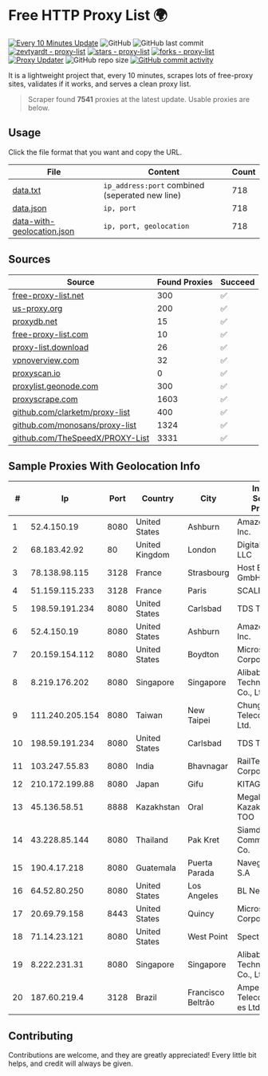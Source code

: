 
# Free HTTP Proxy List 🌍

[![Every 10 Minutes Update](https://github.com/mertguvencli/http-proxy-list/actions/workflows/main.yml/badge.svg?branch=main)](https://github.com/mertguvencli/http-proxy-list/actions/workflows/main.yml)
![GitHub](https://img.shields.io/github/license/mertguvencli/http-proxy-list)
![GitHub last commit](https://img.shields.io/github/last-commit/mertguvencli/http-proxy-list)
[![zevtyardt - proxy-list](https://img.shields.io/static/v1?label=zevtyardt&message=proxy-list&color=blue&logo=github)](https://github.com/zevtyardt/proxy-list "Go to GitHub repo")
[![stars - proxy-list](https://img.shields.io/github/stars/zevtyardt/proxy-list?style=social)](https://github.com/zevtyardt/proxy-list)
[![forks - proxy-list](https://img.shields.io/github/forks/zevtyardt/proxy-list?style=social)](https://github.com/zevtyardt/proxy-list)
[![Proxy Updater](https://github.com/zevtyardt/proxy-list/workflows/Proxy%20Updater/badge.svg)](https://github.com/zevtyardt/proxy-list/actions?query=workflow:"Proxy+Updater")
![GitHub repo size](https://img.shields.io/github/repo-size/zevtyardt/proxy-list)
[![GitHub commit activity](https://img.shields.io/github/commit-activity/m/zevtyardt/proxy-list?logo=commits)](https://github.com/zevtyardt/proxy-list/commits/main)

It is a lightweight project that, every 10 minutes, scrapes lots of free-proxy sites, validates if it works, and serves a clean proxy list.

> Scraper found **7541** proxies at the latest update. Usable proxies are below.

## Usage

Click the file format that you want and copy the URL.

|File|Content|Count|
|----|-------|-----|
|[data.txt](https://raw.githubusercontent.com/mertguvencli/http-proxy-list/main/proxy-list/data.txt)|`ip_address:port` combined (seperated new line)|718|
|[data.json](https://raw.githubusercontent.com/mertguvencli/http-proxy-list/main/proxy-list/data.json)|`ip, port`|718|
|[data-with-geolocation.json](https://raw.githubusercontent.com/mertguvencli/http-proxy-list/main/proxy-list/data-with-geolocation.json)|`ip, port, geolocation`|718|

## Sources

|Source|Found Proxies|Succeed|
|------|-------------|-------|
|[free-proxy-list.net](https://free-proxy-list.net)|300|✅|
|[us-proxy.org](https://www.us-proxy.org)|200|✅|
|[proxydb.net](http://proxydb.net)|15|✅|
|[free-proxy-list.com](https://free-proxy-list.com/?page=&port=&type%5B%5D=http&type%5B%5D=https&up_time=0&search=Search)|10|✅|
|[proxy-list.download](https://www.proxy-list.download/HTTP)|26|✅|
|[vpnoverview.com](https://vpnoverview.com/privacy/anonymous-browsing/free-proxy-servers)|32|✅|
|[proxyscan.io](https://www.proxyscan.io)|0|✅|
|[proxylist.geonode.com](https://proxylist.geonode.com/api/proxy-list?limit=300&page=1&sort_by=lastChecked&sort_type=desc&protocols=http,https)|300|✅|
|[proxyscrape.com](https://api.proxyscrape.com/v2/?request=displayproxies&protocol=http&timeout=10000&country=all&ssl=all&anonymity=all)|1603|✅|
|[github.com/clarketm/proxy-list](https://raw.githubusercontent.com/clarketm/proxy-list/master/proxy-list-raw.txt)|400|✅|
|[github.com/monosans/proxy-list](https://raw.githubusercontent.com/monosans/proxy-list/main/proxies/http.txt)|1324|✅|
|[github.com/TheSpeedX/PROXY-List](https://raw.githubusercontent.com/TheSpeedX/PROXY-List/master/http.txt)|3331|✅|


## Sample Proxies With Geolocation Info

|#|Ip|Port|Country|City|Internet Service Provider|
|-|--|----|-------|----|-------------------------|
|1|52.4.150.19|8080|United States|Ashburn|Amazon.com, Inc.|
|2|68.183.42.92|80|United Kingdom|London|DigitalOcean, LLC|
|3|78.138.98.115|3128|France|Strasbourg|Host Europe GmbH|
|4|51.159.115.233|3128|France|Paris|SCALEWAY|
|5|198.59.191.234|8080|United States|Carlsbad|TDS TELECOM|
|6|52.4.150.19|8080|United States|Ashburn|Amazon.com, Inc.|
|7|20.159.154.112|8080|United States|Boydton|Microsoft Corporation|
|8|8.219.176.202|8080|Singapore|Singapore|Alibaba (US) Technology Co., Ltd.|
|9|111.240.205.154|8080|Taiwan|New Taipei|Chunghwa Telecom Co., Ltd.|
|10|198.59.191.234|8080|United States|Carlsbad|TDS TELECOM|
|11|103.247.55.83|8080|India|Bhavnagar|RailTel Corporation|
|12|210.172.199.88|8080|Japan|Gifu|KITAGATA|
|13|45.136.58.51|8888|Kazakhstan|Oral|Megahost Kazakhstan TOO|
|14|43.228.85.144|8080|Thailand|Pak Kret|Siamdata Communication Co.|
|15|190.4.17.218|8080|Guatemala|Puerta Parada|Navega.com S.A|
|16|64.52.80.250|8080|United States|Los Angeles|BL Networks|
|17|20.69.79.158|8443|United States|Quincy|Microsoft Corporation|
|18|71.14.23.121|8080|United States|West Point|Spectrum|
|19|8.222.231.31|8080|Singapore|Singapore|Alibaba (US) Technology Co., Ltd.|
|20|187.60.219.4|3128|Brazil|Francisco Beltrão|Ampernet Telecomunica??es Ltda|



## Contributing

Contributions are welcome, and they are greatly appreciated! Every
little bit helps, and credit will always be given.

